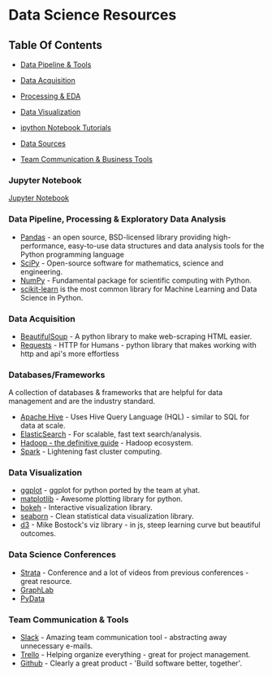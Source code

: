 # Data Science Resources


## Table Of Contents
 
  * [Data Pipeline & Tools](#data-pipeline--tools)
  * [Data Acquisition](#data-acquisition)
  * [Processing & EDA](#processing--exploratory-data-analysis)
  * [Data Visualization](#data-visualization)
  * [ipython Notebook Tutorials](#ipython-notebook-tutorials)
  * [Data Sources](#data-sources)

  * [Team Communication & Business Tools](#team-communication--business-tools)  
  
### Jupyter Notebook

[Jupyter Notebook](https://jupyter.org/) 

### Data Pipeline, Processing & Exploratory Data Analysis

* [Pandas](http://pandas.pydata.org/) - an open source, BSD-licensed library providing high-performance, easy-to-use data structures and data analysis tools for the Python programming language
* [SciPy](http://www.scipy.org/) - Open-source software for mathematics, science and engineering.
* [NumPy](http://www.numpy.org/) - Fundamental package for scientific computing with Python.
* [scikit-learn](http://scikit-learn.org/stable/) is the most common library for Machine Learning and Data Science in Python.


### Data Acquisition

* [BeautifulSoup](http://www.crummy.com/software/BeautifulSoup/) - A python library to make web-scraping HTML easier.
* [Requests](http://docs.python-requests.org/en/latest/) - HTTP for Humans - python library that makes working with http and api's more effortless


### Databases/Frameworks

A collection of databases & frameworks that are helpful for data management and are the industry standard.
* [Apache Hive](https://hive.apache.org/) - Uses Hive Query Language (HQL) - similar to SQL for data at scale.
* [ElasticSearch](http://www.elasticsearch.org/) - For scalable, fast text search/analysis.
* [Hadoop - the definitive guide](http://ce.sysu.edu.cn/hope/UploadFiles/Education/2011/10/201110221516245419.pdf) - Hadoop ecosystem.
* [Spark](https://spark.apache.org/) - Lightening fast cluster computing.


### Data Visualization

* [ggplot](http://ggplot.yhathq.com/) - ggplot for python ported by the team at yhat.
* [matplotlib](http://matplotlib.org/) - Awesome plotting library for python.
* [bokeh](http://bokeh.pydata.org/) - Interactive visualization library.
* [seaborn](http://web.stanford.edu/~mwaskom/software/seaborn/) - Clean statistical data visualization library.
* [d3](http://d3js.org/) - Mike Bostock's viz library - in js, steep learning curve but beautiful outcomes.


### Data Science Conferences

* [Strata](http://strataconf.com/) - Conference and a lot of videos from previous conferences - great resource.
* [GraphLab](http://graphlab.com/events/conference14.html) 
* [PyData](http://pydata.org)


### Team Communication &  Tools

* [Slack](https://slack.com) - Amazing team communication tool - abstracting away unnecessary e-mails.
* [Trello](https://trello.com) - Helping organize everything - great for project management.
* [Github](https://github.com) - Clearly a great product - 'Build software better, together'.








